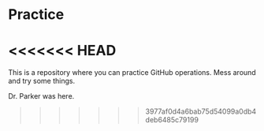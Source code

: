 # Practice
<<<<<<< HEAD
=======

This is a repository where you can practice GitHub operations.  Mess around and try some things.


Dr. Parker was here.
>>>>>>> 3977af0d4a6bab75d54099a0db4deb6485c79199
